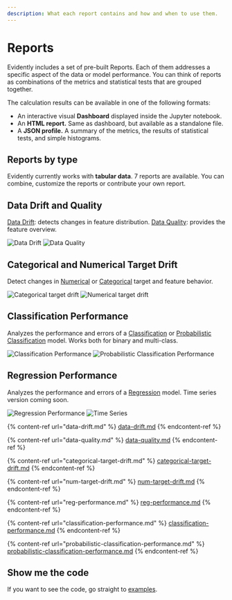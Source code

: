 ```yaml
---
description: What each report contains and how and when to use them.
---
```


# Reports

Evidently includes a set of pre-built Reports. Each of them addresses a specific aspect of the data or model performance. You can think of reports as combinations of the metrics and statistical tests that are grouped together.  

The calculation results can be available in one of the following formats:

* An interactive visual **Dashboard** displayed inside the Jupyter notebook.
* An **HTML report.** Same as dashboard, but available as a standalone file.
* A **JSON profile.** A summary of the metrics, the results of statistical tests, and simple histograms.

## Reports by type

Evidently currently works with **tabular data**. 7 reports are available. You can combine, customize the reports or contribute your own report. 

## Data Drift and Quality

[Data Drift](data-drift.md): detects changes in feature distribution. [Data Quality](data-quality.md): provides the feature overview.

![Data Drift](../../images/01\_data\_drift.png) ![Data Quality](../../images/07\_data\_quality.png)

## Categorical and Numerical Target Drift

Detect changes in [Numerical](num-target-drift.md) or [Categorical](categorical-target-drift.md) target and feature behavior.

![Categorical target drift](../../images/02\_cat\_target\_drift.png) ![Numerical target drift](../../images/03\_num\_target\_drift.png)

## Classification Performance

Analyzes the performance and errors of a [Classification](classification-performance.md) or [Probabilistic Classification](probabilistic-classification-performance.md) model. Works both for binary and multi-class.

![Classification Performance](../../images/05\_class\_performance.png) ![Probabilistic Classification Performance](../../images/06\_prob\_class\_performance.png)

## Regression Performance

Analyzes the performance and errors of a [Regression](reg-performance.md) model. Time series version coming soon.

![Regression Performance](../../images/04\_reg\_performance.png) ![Time Series](../../images/08\_time\_series.png)


{% content-ref url="data-drift.md" %}
[data-drift.md](data-drift.md)
{% endcontent-ref %}

{% content-ref url="data-quality.md" %}
[data-quality.md](data-quality.md)
{% endcontent-ref %}

{% content-ref url="categorical-target-drift.md" %}
[categorical-target-drift.md](categorical-target-drift.md)
{% endcontent-ref %}

{% content-ref url="num-target-drift.md" %}
[num-target-drift.md](num-target-drift.md)
{% endcontent-ref %}

{% content-ref url="reg-performance.md" %}
[reg-performance.md](reg-performance.md)
{% endcontent-ref %}

{% content-ref url="classification-performance.md" %}
[classification-performance.md](classification-performance.md)
{% endcontent-ref %}

{% content-ref url="probabilistic-classification-performance.md" %}
[probabilistic-classification-performance.md](probabilistic-classification-performance.md)
{% endcontent-ref %}

## Show me the code

If you want to see the code, go straight to [examples](../get-started/examples.md).
